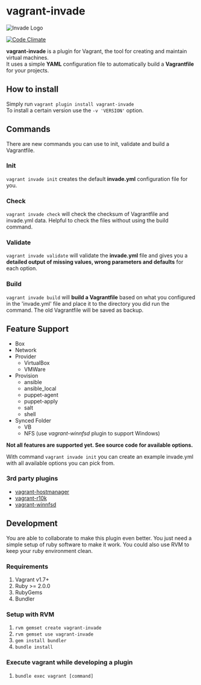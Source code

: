 # vagrant-invade

![Invade Logo](https://github.com/frgmt/vagrant-invade/blob/develop/images/invade-logo-256.png?raw=true)

[![Code Climate](https://codeclimate.com/github/frgmt/vagrant-invade/badges/gpa.svg)](https://codeclimate.com/github/frgmt/vagrant-invade)

**vagrant-invade** is a plugin for Vagrant, the tool for creating and maintain virtual machines.  
It uses a simple **YAML** configuration file to automatically build a **Vagrantfile** for your projects.

## How to install
Simply run `vagrant plugin install vagrant-invade`  
To install a certain version use the `-v 'VERSION'` option.

## Commands
There are new commands you can use to init, validate and build a Vagrantfile.

### Init
`vagrant invade init` creates the default **invade.yml** configuration file for you.

### Check
`vagrant invade check` will check the checksum of Vagrantfile and invade.yml data. Helpful to check the files without using the build command.

### Validate
`vagrant invade validate` will validate the **invade.yml** file and gives you a **detailed output of missing values, wrong parameters and defaults** for each option.

### Build
`vagrant invade build` will **build a Vagrantfile** based on what you configured in the 'invade.yml' file and place it to the directory you did run the command. The old Vagrantfile will be saved as backup. 

## Feature Support
* Box
* Network
* Provider
	* VirtualBox
	* VMWare
* Provision
	* ansible
	* ansible_local
	* puppet-agent
	* puppet-apply
	* salt
	* shell
* Synced Folder
	* VB
	* NFS (use *vagrant-winnfsd* plugin to support Windows)

**Not all features are supported yet. See source code for available options.**

With command `vagrant invade init` you can create an example invade.yml with all available options you can pick from.

### 3rd party plugins
* [vagrant-hostmanager](https://github.com/devopsgroup-io/vagrant-hostmanager)
* [vagrant-r10k](https://github.com/jantman/vagrant-r10k)
* [vagrant-winnfsd](https://github.com/winnfsd/vagrant-winnfsd)


## Development
You are able to collaborate to make this plugin even better. You just need a simple setup of ruby software to make it work. You could also use RVM to keep your ruby environment clean.

### Requirements
1. Vagrant v1.7+
2. Ruby >= 2.0.0
3. RubyGems
4. Bundler

### Setup with RVM
1. `rvm gemset create vagrant-invade`
2. `rvm gemset use vagrant-invade`
1. `gem install bundler`
2. `bundle install`

### Execute vagrant while developing a plugin
1. `bundle exec vagrant [command]`

